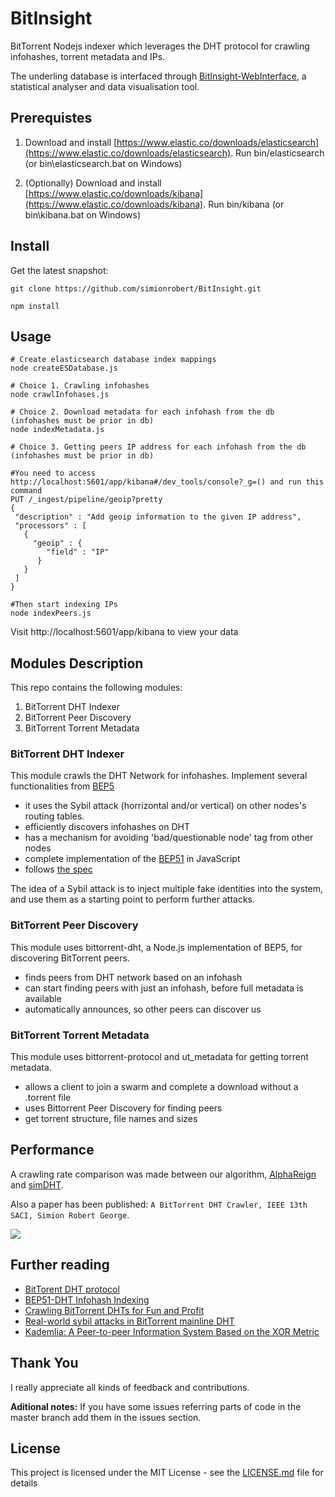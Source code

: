 # BitInsight

BitTorrent Nodejs indexer which leverages the DHT protocol for crawling infohashes, torrent metadata and IPs.

The underling database is interfaced through [BitInsight-WebInterface](https://github.com/simionrobert/BitInsight-WebInterface.git),
a statistical analyser and data visualisation tool.

## Prerequistes

1. Download and install [https://www.elastic.co/downloads/elasticsearch](https://www.elastic.co/downloads/elasticsearch). Run bin/elasticsearch (or bin\elasticsearch.bat on Windows)

2. (Optionally) Download and install [https://www.elastic.co/downloads/kibana](https://www.elastic.co/downloads/kibana). Run bin/kibana (or bin\kibana.bat on Windows)

## Install

Get the latest snapshot:

```
git clone https://github.com/simionrobert/BitInsight.git

npm install
```

## Usage

```
# Create elasticsearch database index mappings
node createESDatabase.js

# Choice 1. Crawling infohashes
node crawlInfohases.js

# Choice 2. Download metadata for each infohash from the db (infohashes must be prior in db)
node indexMetadata.js

# Choice 3. Getting peers IP address for each infohash from the db (infohashes must be prior in db)

#You need to access http://localhost:5601/app/kibana#/dev_tools/console?_g=() and run this command
PUT /_ingest/pipeline/geoip?pretty
{
 "description" : "Add geoip information to the given IP address",
 "processors" : [
   {
     "geoip" : {
        "field" : "IP"
      }
   }
 ]
}

#Then start indexing IPs
node indexPeers.js
```

Visit http://localhost:5601/app/kibana to view your data

## Modules Description

This repo contains the following modules:

1. BitTorrent DHT Indexer
2. BitTorrent Peer Discovery
3. BitTorrent Torrent Metadata

### BitTorrent DHT Indexer

This module crawls the DHT Network for infohashes. Implement several functionalities from [BEP5](http://www.bittorrent.org/beps/bep_0005.html)

- it uses the Sybil attack (horrizontal and/or vertical) on other nodes's routing tables.
- efficiently discovers infohashes on DHT
- has a mechanism for avoiding 'bad/questionable node' tag from other nodes
- complete implementation of the [BEP51](http://www.bittorrent.org/beps/bep_0051.html) in JavaScript
- follows [the spec](http://www.bittorrent.org/beps/bep_0051.html)

The idea of a Sybil attack is to inject multiple fake identities into the system, and use them as a starting point to perform further attacks.

### BitTorrent Peer Discovery

This module uses bittorrent-dht, a Node.js implementation of BEP5, for discovering BitTorrent peers.

- finds peers from DHT network based on an infohash
- can start finding peers with just an infohash, before full metadata is available
- automatically announces, so other peers can discover us

### BitTorrent Torrent Metadata

This module uses bittorrent-protocol and ut_metadata for getting torrent metadata.

- allows a client to join a swarm and complete a download without a .torrent file
- uses Bittorrent Peer Discovery for finding peers
- get torrent structure, file names and sizes

## Performance

A crawling rate comparison was made between our algorithm, [AlphaReign](https://github.com/AlphaReign/scraper) and [simDHT](https://github.com/wuzhenda/simDHT).

Also a paper has been published: `A BitTorrent DHT Crawler, IEEE 13th SACI, Simion Robert George`.

![](https://github.com/simionrobert/BitInsight/blob/master/images/Captur2.JPG)

## Further reading

- [BitTorent DHT protocol](http://www.bittorrent.org/beps/bep_0005.html)
- [BEP51-DHT Infohash Indexing](http://www.bittorrent.org/beps/bep_0051.html)
- [Crawling BitTorrent DHTs for Fun and Profit](https://www.usenix.org/legacy/event/woot10/tech/full_papers/Wolchok.pdf)
- [Real-world sybil attacks in BitTorrent mainline DHT](https://www.researchgate.net/profile/Liang_Wang84/publication/261046350_Real-world_sybil_attacks_in_BitTorrent_mainline_DHT/links/550808160cf27e990e08c7bb/Real-world-sybil-attacks-in-BitTorrent-mainline-DHT.pdf)
- [Kademlia: A Peer-to-peer Information System Based on the XOR Metric](http://www.ic.unicamp.br/~bit/ensino/mo809_1s13/papers/P2P/Kademlia-%20A%20Peer-to-Peer%20Information%20System%20Based%20on%20the%20XOR%20Metric%20.pdf)

## Thank You

I really appreciate all kinds of feedback and contributions.

**Aditional notes:**
If you have some issues referring parts of code in the master branch add them in the issues section.

## License

This project is licensed under the MIT License - see the [LICENSE.md](LICENSE.md) file for details
